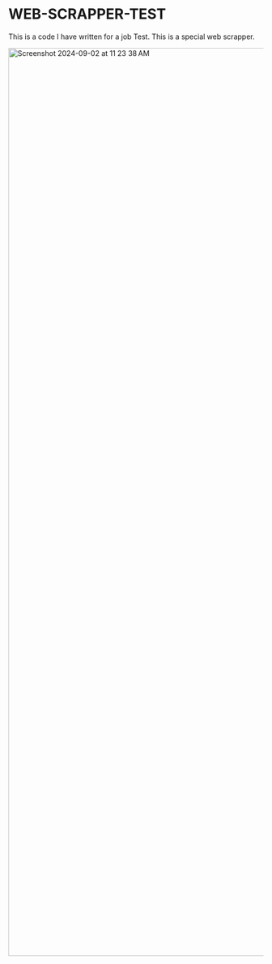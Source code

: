 # WEB-SCRAPPER-TEST
This is a code I have written for a job Test.  This is a special web scrapper.

<img width="1792" alt="Screenshot 2024-09-02 at 11 23 38 AM" src="https://github.com/user-attachments/assets/c732502b-3164-492b-ab64-180d3d409bf3">
